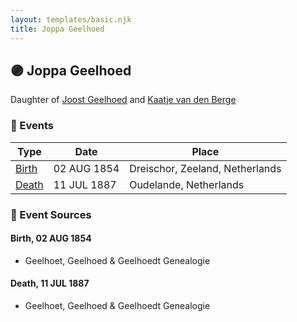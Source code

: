 ```yaml
---
layout: templates/basic.njk
title: Joppa Geelhoed
---
```

## 🟣 Joppa Geelhoed

Daughter of [Joost Geelhoed](/people/7/72031888) and [Kaatje van den Berge](/people/3/32271874)

### 📆 Events

Type | Date | Place
------ | ------ | ------
[Birth](#event-ba0d7c8b-0cac-42e1-8776-920acd42b54f) | 02 AUG 1854 | Dreischor, Zeeland, Netherlands
[Death](#event-cbf57019-05f7-4bc7-ab5f-cead582a3bd8) | 11 JUL 1887 | Oudelande, Netherlands

### 📰 Event Sources

#### <a id="event-ba0d7c8b-0cac-42e1-8776-920acd42b54f"></a> Birth, 02 AUG 1854
* Geelhoet, Geelhoed & Geelhoedt Genealogie

#### <a id="event-cbf57019-05f7-4bc7-ab5f-cead582a3bd8"></a> Death, 11 JUL 1887
* Geelhoet, Geelhoed & Geelhoedt Genealogie